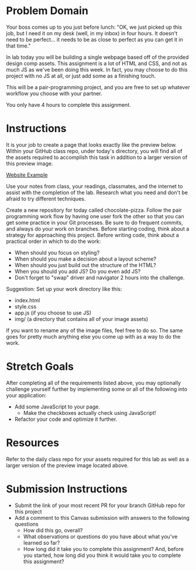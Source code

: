 # Problem Domain

Your boss comes up to you just before lunch: "OK, we just picked up this job, but I need it on my desk (well, in my inbox) in four hours. It doesn't need to be perfect... it needs to be as close to perfect as you can get it in that time."

In lab today you will be building a single webpage based off of the provided design comp assets. This assignment is a lot of HTML and CSS, and not as much JS as we've been doing this week. In fact, you may choose to do this project with no JS at all, or just add some as a finishing touch.

This will be a pair-programming project, and you are free to set up whatever workflow you choose with your partner.

You only have 4 hours to complete this assignment.

# Instructions

It is your job to create a page that looks exactly like the preview below. Within your GitHub class repo, under today's directory, you will find all of the assets required to accomplish this task in addition to a larger version of this preview image.

[Website Example](img/Example%20Rendering.png)

Use your notes from class, your readings, classmates, and the internet to assist with the completion of the lab. Research what you need and don't be afraid to try different techniques.

Create a new repository for today called chocolate-pizza. Follow the pair programming work flow by having one user fork the other so that you can get some practice in your Git processes. Be sure to do frequent commits, and always do your work on branches. Before starting coding, think about a strategy for approaching this project. Before writing code, think about a practical order in which to do the work:

- When should you focus on styling?
- When should you make a decision about a layout scheme?
- When should you just build out the structure of the HTML?
- When you should you add JS? Do you even add JS?
- Don't forget to "swap" driver and navigator 2 hours into the challenge.

Suggestion: Set up your work directory like this:

- index.html
- style.css
- app.js (if you choose to use JS)
- img/ (a directory that contains all of your image assets)

If you want to rename any of the image files, feel free to do so. The same goes for pretty much anything else you come up with as a way to do the work.

# Stretch Goals

After completing all of the requirements listed above, you may optionally challenge yourself further by implementing some or all of the following into your application:

- Add some JavaScript to your page.
  - Make the checkboxes actually check using JavaScript!
- Refactor your code and optimize it further.

# Resources

Refer to the daily class repo for your assets required for this lab as well as a larger version of the preview image located above.

# Submission Instructions

- Submit the link of your most recent PR for your branch GitHub repo for this project
- Add a comment to this Canvas submission with answers to the following questions
  - How did this go, overall?
  - What observations or questions do you have about what you've learned so far?
  - How long did it take you to complete this assignment? And, before you started, how long did you think it would take you to complete this assignment?
